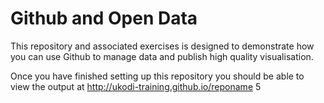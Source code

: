 Github and Open Data
====================

This repository and associated exercises is designed to demonstrate how you can use Github to manage data and publish high quality visualisation.

Once you have finished setting up this repository you should be able to view the output at http://ukodi-training.github.io/reponame 5

